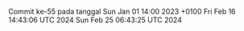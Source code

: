 Commit ke-55 pada tanggal Sun Jan 01 14:00 2023 +0100
Fri Feb 16 14:43:06 UTC 2024
Sun Feb 25 06:43:25 UTC 2024
